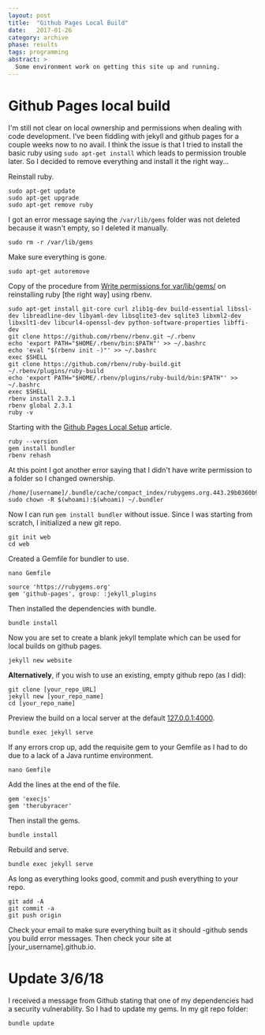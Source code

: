 ```yaml
---
layout: post
title:  "Github Pages Local Build"
date:   2017-01-26
category: archive
phase: results
tags: programming
abstract: >
  Some environment work on getting this site up and running.
---
```


# Github Pages local build

I'm still not clear on local ownership and permissions when dealing with code development. I've been fiddling with jekyll and github pages for a couple weeks now to no avail. I think the issue is that I tried to install the basic ruby using `sudo apt-get install` which leads to permission trouble later. So I decided to remove everything and install it the right way...

Reinstall ruby.

```
sudo apt-get update
sudo apt-get upgrade
sudo apt-get remove ruby
```

I got an error message saying the `/var/lib/gems` folder was not deleted because it wasn't empty, so I deleted it manually.

```
sudo rm -r /var/lib/gems
```

Make sure everything is gone.

```
sudo apt-get autoremove
```

Copy of the procedure from [Write permissions for var/lib/gems/](https://stackoverflow.com/questions/37720892/you-dont-have-write-permissions-for-the-var-lib-gems-2-3-0-directory#37956249) on reinstalling ruby [the right way] using rbenv.

```
sudo apt-get install git-core curl zlib1g-dev build-essential libssl-dev libreadline-dev libyaml-dev libsqlite3-dev sqlite3 libxml2-dev libxslt1-dev libcurl4-openssl-dev python-software-properties libffi-dev
git clone https://github.com/rbenv/rbenv.git ~/.rbenv
echo 'export PATH="$HOME/.rbenv/bin:$PATH"' >> ~/.bashrc
echo 'eval "$(rbenv init -)"' >> ~/.bashrc
exec $SHELL
git clone https://github.com/rbenv/ruby-build.git ~/.rbenv/plugins/ruby-build
echo 'export PATH="$HOME/.rbenv/plugins/ruby-build/bin:$PATH"' >> ~/.bashrc
exec $SHELL
rbenv install 2.3.1
rbenv global 2.3.1
ruby -v
```

Starting with the [Github Pages Local Setup](https://help.github.com/articles/setting-up-your-github-pages-site-locally-with-jekyll/) article.

```
ruby --version
gem install bundler
rbenv rehash
```

At this point I got another error saying that I didn't have write permission to a folder so I changed ownership.

```
/home/[username]/.bundle/cache/compact_index/rubygems.org.443.29b0360b937aa4d161703e6160654e47/versions`
sudo chown -R $(whoami):$(whoami) ~/.bundler
```

Now I can run `gem install bundler` without issue.
Since I was starting from scratch, I initialized a new git repo.

```
git init web
cd web
```

Created a Gemfile for bundler to use.

```
nano Gemfile
```
```
source 'https://rubygems.org'
gem 'github-pages', group: :jekyll_plugins
```
Then installed the dependencies with bundle.

```
bundle install
```

Now you are set to create a blank jekyll template which can be used for local builds on github pages.

```
jekyll new website
```

**Alternatively**, if you wish to use an existing, empty github repo (as I did):

```
git clone [your_repo_URL]
jekyll new [your_repo_name]
cd [your_repo_name]
```

Preview the build on a local server at the default [127.0.0.1:4000](http://127.0.0.1:4000).

```
bundle exec jekyll serve
```

If any errors crop up, add the requisite gem to your Gemfile as I had to do due to a lack of a Java runtime environment.

```
nano Gemfile
```

Add the lines at the end of the file.

```
gem 'execjs'
gem 'therubyracer'
```

Then install the gems.

```
bundle install
```

Rebuild and serve.

```
bundle exec jekyll serve
```

As long as everything looks good, commit and push everything to your repo.

```
git add -A
git commit -a
git push origin
```

Check your email to make sure everything built as it should -github sends you build error messages. Then check your site at [your_username].github.io.

# Update 3/6/18
I received a message from Github stating that one of my dependencies had a security vulnerability. So I had to update my gems.
In my git repo folder:
```
bundle update
```
